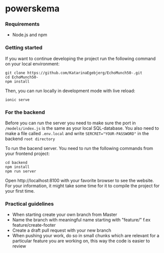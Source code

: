 # powerskema

### Requirements

- Node.js and npm

### Getting started

If you want to continue developing the project run the following command on your local environment:

```
git clone https://github.com/KatarinaEgebjerg/EchoMunch50-.git
cd EchoMunch50-
npm install
```

Then, you can run locally in development mode with live reload:

```
ionic serve
```

### For the backend

Before you can run the server you need to make sure the port in `/models/index.js` is the same as your local SQL-database. You also need to make a file called `.env.local` and write `SERCRET="YOUR-PASSWORD"` in the backend `root directory`

To run the bacend server. You need to run the following commands from your frontend project:

```
cd backend
npm install
npm run server
```

Open http://localhost:8100 with your favorite browser to see the website. For your information, it might take some time for it to compile the project for your first time.

### Practical guidelines

- When starting create your own branch from Master
- Name the branch with meaningful name starting with "feature/" f.ex feature/create-footer
- Create a draft pull request with your new branch
- When pushing your work, do so in small chunks which are relevant for a particular feature you are working on, this way the code is easier to review
